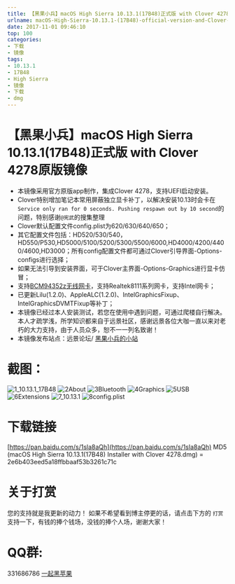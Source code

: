 ```yaml
---
title: 【黑果小兵】macOS High Sierra 10.13.1(17B48)正式版 with Clover 4278原版镜像
urlname: macOS-High-Sierra-10.13.1-(17B48)-official-version-and-Clover-4278-original-image
date: 2017-11-01 09:46:10
top: 100
categories:
- 下载
- 镜像
tags:
- 10.13.1
- 17B48
- High Sierra
- 镜像
- 下载
- dmg
---
```

# 【黑果小兵】macOS High Sierra 10.13.1(17B48)正式版 with Clover 4278原版镜像

*	本镜像采用官方原版app制作，集成Clover 4278，支持UEFI启动安装。
* Clover特别增加笔记本常用屏蔽独立显卡补丁，以解决安装10.13时会卡在`Service only ran for 0 seconds. Pushing respawn out by 10 second`的问题，特别感谢` @宪武 `的搜集整理
*	Clover默认配置文件config.plist为620/630/640/650；
* 	其它配置文件包括：HD520/530/540，HD550/P530,HD5000/5100/5200/5300/5500/6000,HD4000/4200/4400/4600,HD3000；所有config配置文件都可通过Clover引导界面-Options-configs进行选择；
*  如果无法引导到安装界面，可于Clover主界面-Options-Graphics进行显卡仿冒；
*	支持[BCM94352z无线网卡](https://blog.daliansky.net/Broadcom-BCM94352z-DW1560-drive-new-posture.html#more)，支持Realtek8111系列网卡，支持Intel网卡；
*	已更新Lilu(1.2.0)、AppleALC(1.2.0)、IntelGraphicsFixup、IntelGraphicsDVMTFixup等补丁；
*	本镜像已经过本人安装测试，若您在使用中遇到问题，可通过爬楼自行解决。本人才疏学浅，所学知识都来自于远景社区，感谢远景各位大咖一直以来对老朽的大力支持，由于人员众多，恕不一一列名致谢！
*	本镜像发布站点：远景论坛/ [黑果小兵的小站](https://blog.daliansky.net)

# 截图：
![1_10.13.1_17B48](http://ous2s14vo.bkt.clouddn.com/1_10.13.1_17B48.png)
![2About](http://ous2s14vo.bkt.clouddn.com/2About.png)
![3Bluetooth](http://ous2s14vo.bkt.clouddn.com/3Bluetooth.png)
![4Graphics](http://ous2s14vo.bkt.clouddn.com/4Graphics.png)
![5USB](http://ous2s14vo.bkt.clouddn.com/5USB.png)
![6Extensions](http://ous2s14vo.bkt.clouddn.com/6Extensions.png)
![7_10.13.1](http://ous2s14vo.bkt.clouddn.com/7_10.13.1.png)
![8config.plist](http://ous2s14vo.bkt.clouddn.com/8config.plist.png)

# 下载链接
[https://pan.baidu.com/s/1sla8aQh](https://pan.baidu.com/s/1sla8aQh)
MD5 (macOS High Sierra 10.13.1(17B48) Installer with Clover 4278.dmg) = 2e6b403eed5a18ffbbaaf53b3261c71c

# 关于打赏
您的支持就是我更新的动力！
如果不希望看到博主停更的话，请点击下方的 `打赏` 支持一下，有钱的捧个钱场，没钱的捧个人场，谢谢大家！

# QQ群:
331686786 [一起黑苹果](http://shang.qq.com/wpa/qunwpa?idkey=db511a29e856f37cbb871108ffa77a6e79dde47e491b8f2c8d8fe4d3c310de91)

